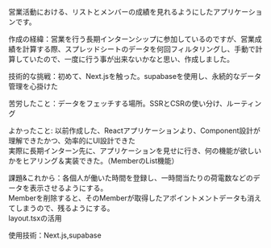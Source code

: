<p>営業活動における、リストとメンバーの成績を見れるようにしたアプリケーションです。<p>

<p>作成の経緯：営業を行う長期インターンシップに参加しているのですが、営業成績を計算する際、スプレッドシートのデータを何回フィルタリングし、手動で計算していたので、一度に行う事が出来ないかなと思い、作成しました。</p>

<p>技術的な挑戦：初めて、Next.jsを触った。supabaseを使用し、永続的なデータ管理を心掛けた</p>
<p>苦労したこと：データをフェッチする場所。SSRとCSRの使い分け、ルーティング</p>
<p>よかったこと: 以前作成した、Reactアプリケーションより、Component設計が理解できたかつ、効率的にUI設計できた<br>実際に長期インターン先に、アプリケーションを見せに行き、何の機能が欲しいかをヒアリング＆実装できた。（MemberのList機能）</p>
<p>課題&これから：各個人が働いた時間を登録し、一時間当たりの荷電数などのデータを表示させるようにする。<br>
Memberを削除すると、そのMemberが取得したアポイントメントデータも消えてしまうので、残るようにする。<br>
layout.tsxの活用</p>

<p>使用技術：Next.js,supabase</p>
